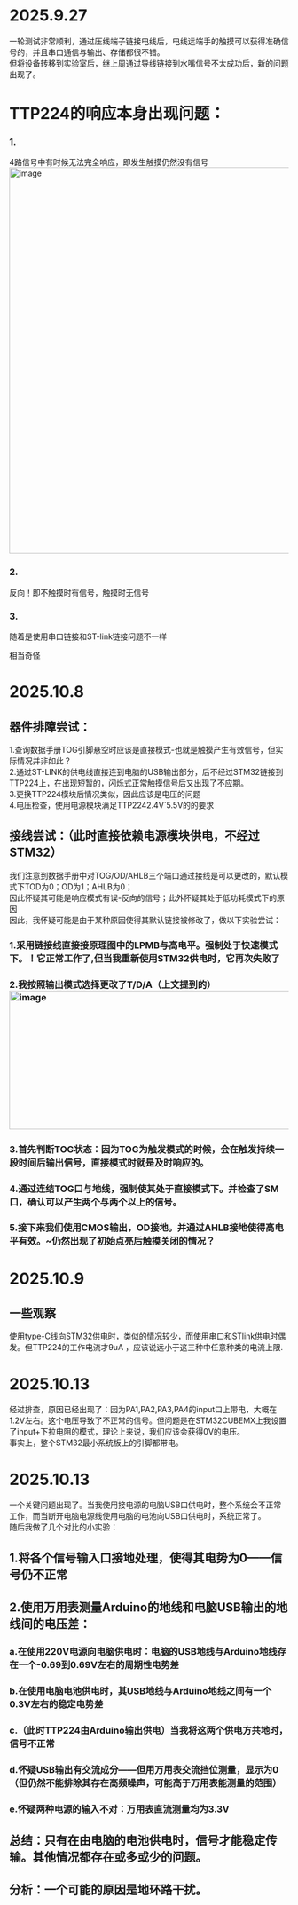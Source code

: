 # 2025.9.27
一轮测试非常顺利，通过压线端子链接电线后，电线远端手的触摸可以获得准确信号的，并且串口通信与输出、存储都很不错。  
但将设备转移到实验室后，继上周通过导线链接到水嘴信号不太成功后，新的问题出现了。  
# TTP224的响应本身出现问题：
### 1.
4路信号中有时候无法完全响应，即发生触摸仍然没有信号  <img width="622" height="696" alt="image" src="https://github.com/user-attachments/assets/f9f502bb-9bca-4810-b1e3-a7edd60514e2" />

### 2. 
反向！即不触摸时有信号，触摸时无信号
### 3.
随着是使用串口链接和ST-link链接问题不一样

相当奇怪  
# 2025.10.8
## 器件排障尝试：
1.查询数据手册TOG引脚悬空时应该是直接模式-也就是触摸产生有效信号，但实际情况并非如此？  
2.通过ST-LINK的供电线直接连到电脑的USB输出部分，后不经过STM32链接到TTP224上，在出现短暂的，闪烁式正常触摸信号后又出现了不应期。  
3.更换TTP224模块后情况类似，因此应该是电压的问题  
4.电压检查，使用电源模块满足TTP2242.4V`5.5V的的要求
## 接线尝试：（此时直接依赖电源模块供电，不经过STM32）
我们注意到数据手册中对TOG/OD/AHLB三个端口通过接线是可以更改的，默认模式下TOD为0；OD为1；AHLB为0；  
因此怀疑其可能是响应模式有误-反向的信号；此外怀疑其处于低功耗模式下的原因  
因此，我怀疑可能是由于某种原因使得其默认链接被修改了，做以下实验尝试：  
### 1.采用链接线直接接原理图中的LPMB与高电平。强制处于快速模式下。！它正常工作了,但当我重新使用STM32供电时，它再次失败了    
### 2.我按照输出模式选择更改了T/D/A（上文提到的）<img width="782" height="250" alt="image" src="https://github.com/user-attachments/assets/6ebc6562-273b-4a3b-8685-81211c487aa6" />

### 3.首先判断TOG状态：因为TOG为触发模式的时候，会在触发持续一段时间后输出信号，直接模式时就是及时响应的。  
### 4.通过连结TOG口与地线，强制使其处于直接模式下。并检查了SM口，确认可以产生两个与两个以上的信号。  
### 5.接下来我们使用CMOS输出，OD接地。并通过AHLB接地使得高电平有效。~仍然出现了初始点亮后触摸关闭的情况？  
# 2025.10.9
## 一些观察
使用type-C线向STM32供电时，类似的情况较少，而使用串口和STlink供电时偶发。但TTP224的工作电流才9uA ，应该说远小于这三种中任意种类的电流上限.
# 2025.10.13
经过排查，原因已经出现了：因为PA1,PA2,PA3,PA4的input口上带电，大概在1.2V左右。这个电压导致了不正常的信号。但问题是在STM32CUBEMX上我设置了input+下拉电阻的模式，理论上来说，我们应该会获得0V的电压。  
事实上，整个STM32最小系统板上的引脚都带电。
# 2025.10.13
一个关键问题出现了。当我使用接电源的电脑USB口供电时，整个系统会不正常工作，而当断开电脑电源线使用电脑的电池向USB口供电时，系统正常了。  
随后我做了几个对比的小实验：  
## 1.将各个信号输入口接地处理，使得其电势为0——信号仍不正常  
## 2.使用万用表测量Arduino的地线和电脑USB输出的地线间的电压差：
  ### a.在使用220V电源向电脑供电时：电脑的USB地线与Arduino地线存在一个-0.69到0.69V左右的周期性电势差  
  ### b.在使用电脑电池供电时，其USB地线与Arduino地线之间有一个0.3V左右的稳定电势差
  ### c.（此时TTP224由Arduino输出供电）当我将这两个供电方共地时，信号不正常
  ### d.怀疑USB输出有交流成分——但用万用表交流挡位测量，显示为0（但仍然不能排除其存在高频噪声，可能高于万用表能测量的范围）
  ### e.怀疑两种电源的输入不对：万用表直流测量均为3.3V
## 总结：只有在由电脑的电池供电时，信号才能稳定传输。其他情况都存在或多或少的问题。
## 分析：一个可能的原因是地环路干扰。
